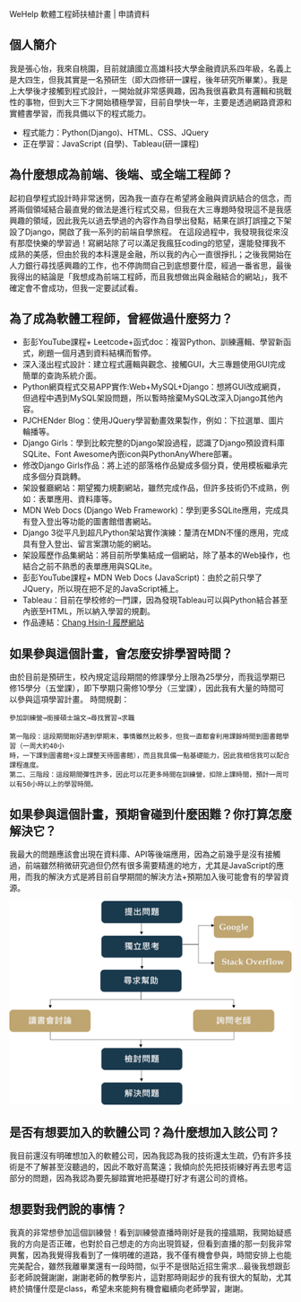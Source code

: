 WeHelp 軟體工程師扶植計畫 | 申請資料

## 個人簡介

我是張心怡，我來自桃園，目前就讀國立高雄科技大學金融資訊系四年級，名義上是大四生，但我其實是一名預研生（即大四修研一課程，後年研究所畢業）。我是上大學後才接觸到程式設計，一開始就非常感興趣，因為我很喜歡具有邏輯和挑戰性的事物，但到大三下才開始積極學習，目前自學快一年，主要是透過網路資源和實體書學習，而我具備以下的程式能力。
- 程式能力：Python(Django)、HTML、CSS、JQuery
- 正在學習：JavaScript (自學)、Tableau(研一課程)

## 為什麼想成為前端、後端、或全端工程師？
起初自學程式設計時非常迷惘，因為我一直存在希望將金融與資訊結合的信念，而將兩個領域結合最直覺的做法是進行程式交易，但我在大三專題時發現這不是我感興趣的領域，因此我先以過去學過的內容作為自學出發點，結果在誤打誤撞之下架設了Django，開啟了我一系列的前端自學旅程。
在這段過程中，我發現我從來沒有那麼快樂的學習過！寫網站除了可以滿足我瘋狂coding的慾望，還能發揮我不成熟的美感，但由於我的本科還是金融，所以我的內心一直很掙扎；之後我開始在人力銀行尋找感興趣的工作，也不停詢問自己到底想要什麼，經過一番省思，最後我得出的結論是「我想成為前端工程師，而且我想做出與金融結合的網站」，我不確定會不會成功，但我一定要試試看。

## 為了成為軟體工程師，曾經做過什麼努力？
- 彭彭YouTube課程+ Leetcode+函式doc：複習Python、訓練邏輯、學習新函式，刷題一個月遇到資料結構而暫停。
- 深入淺出程式設計：建立程式邏輯與觀念、接觸GUI，大三專題使用GUI完成簡單的查詢系統介面。
- Python網頁程式交易APP實作:Web+MySQL+Django：想將GUI改成網頁，但過程中遇到MySQL架設問題，所以暫時捨棄MySQL改深入Django其他內容。
- PJCHENder Blog：使用JQuery學習動畫效果製作，例如：下拉選單、圖片輪播等。
- Django Girls：學到比較完整的Django架設過程，認識了Django預設資料庫SQLite、Font Awesome內嵌icon與PythonAnyWhere部署。
- 修改Django Girls作品：將上述的部落格作品變成多個分頁，使用模板繼承完成多個分頁跳轉。
- 架設餐廳網站：期望獨力規劃網站，雖然完成作品，但許多技術仍不成熟，例如：表單應用、資料庫等。
- MDN Web Docs (Django Web Framework)：學到更多SQLite應用，完成具有登入登出等功能的圖書館借書網站。
- Django 3從平凡到超凡Python架站實作演練：釐清在MDN不懂的應用，完成具有登入登出、留言案讚功能的網站。
- 架設履歷作品集網站：將目前所學集結成一個網站，除了基本的Web操作，也結合之前不熟悉的表單應用與SQLite。
- 彭彭YouTube課程+ MDN Web Docs (JavaScript)：由於之前只學了JQuery，所以現在把不足的JavaScript補上。
- Tableau：</b>目前在學校修的一門課，因為發現Tableau可以與Python結合甚至內嵌至HTML，所以納入學習的規劃。
- 作品連結：<a href="https://github.com/HsinI65018/django.git" target="_blank">Chang Hsin-I 履歷網站</a>

## 如果參與這個計畫，會怎麼安排學習時間？
由於目前是預研生，校內規定這段期間的修課學分上限為25學分，而我這學期已修15學分（五堂課），即下學期只需修10學分（三堂課），因此我有大量的時間可以參與這項學習計畫。
時間規劃：
  ```  
  參加訓練營→銜接碩士論文→尋找實習→求職

  第一階段：這段期間剛好遇到學期末，事情雖然比較多，但我一直都會利用課餘時間到圖書館學習（一周大約40小
  時，一下課到圖書館+沒上課整天待圖書館），而且我具備一點基礎能力，因此我相信我可以配合課程進度。
  第二、三階段：這段期間彈性許多，因此可以花更多時間在訓練營，扣除上課時間，預計一周可以有50小時以上的學習時間。
```
## 如果參與這個計畫，預期會碰到什麼困難？你打算怎麼解決它？
我最大的問題應該會出現在資料庫、API等後端應用，因為之前幾乎是沒有接觸過，前端雖然稍微研究過但仍然有很多需要精進的地方，尤其是JavaScript的應用，而我的解決方式是將目前自學期間的解決方法+預期加入後可能會有的學習資源。

<img src="process.png">

## 是否有想要加入的軟體公司？為什麼想加入該公司？
我目前還沒有明確想加入的軟體公司，因為我認為我的技術還太生疏，仍有許多技術是不了解甚至沒聽過的，因此不敢好高騖遠；我傾向於先把技術練好再去思考這部分的問題，因為我認為要先腳踏實地把基礎打好才有選公司的資格。
    
## 想要對我們說的事情？
我真的非常想參加這個訓練營！看到訓練營直播時剛好是我的撞牆期，我開始疑惑我的方向是否正確，也對於自己想走的方向出現質疑，但看到直播的那一刻我非常興奮，因為我覺得我看到了一條明確的道路，我不僅有機會參與，時間安排上也能完美配合，雖然我離畢業還有一段時間，似乎不是很貼近招生需求…最後我想跟彭彭老師說聲謝謝，謝謝老師的教學影片，這對那時剛起步的我有很大的幫助，尤其終於搞懂什麼是class，希望未來能夠有機會繼續向老師學習，謝謝。
